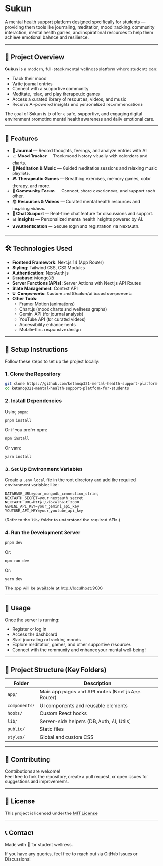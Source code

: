 # Sukun

A mental health support platform designed specifically for students — providing them tools like journaling, meditation, mood tracking, community interaction, mental health games, and inspirational resources to help them achieve emotional balance and resilience.

---

## 🌟 Project Overview

**Sukun** is a modern, full-stack mental wellness platform where students can:
- Track their mood
- Write journal entries
- Connect with a supportive community
- Meditate, relax, and play therapeutic games
- Access a curated library of resources, videos, and music
- Receive AI-powered insights and personalized recommendations

The goal of Sukun is to offer a safe, supportive, and engaging digital environment promoting mental health awareness and daily emotional care.

---

## 🚀 Features

- 📝 **Journal** — Record thoughts, feelings, and analyze entries with AI.
- 📈 **Mood Tracker** — Track mood history visually with calendars and charts.
- 🧘 **Meditation & Music** — Guided meditation sessions and relaxing music playlists.
- 🎮 **Therapeutic Games** — Breathing exercises, memory games, color therapy, and more.
- 🤝 **Community Forum** — Connect, share experiences, and support each other.
- 📚 **Resources & Videos** — Curated mental health resources and inspiring videos.
- 💬 **Chat Support** — Real-time chat feature for discussions and support.
- 📊 **Insights** — Personalized mental health insights powered by AI.
- 🔒 **Authentication** — Secure login and registration via NextAuth.

---

## 🛠️ Technologies Used

- **Frontend Framework**: Next.js 14 (App Router)
- **Styling**: Tailwind CSS, CSS Modules
- **Authentication**: NextAuth.js
- **Database**: MongoDB
- **Server Functions (APIs)**: Server Actions with Next.js API Routes
- **State Management**: Context API
- **UI Components**: Custom and Shadcn/ui based components
- **Other Tools**:
  - Framer Motion (animations)
  - Chart.js (mood charts and wellness graphs)
  - Gemini API (for journal analysis)
  - YouTube API (for curated videos)
  - Accessibility enhancements
  - Mobile-first responsive design

---

## 🧩 Setup Instructions

Follow these steps to set up the project locally:

### 1. Clone the Repository

```bash
git clone https://github.com/ketanop321-mental-health-support-platform-for-students.git
cd ketanop321-mental-health-support-platform-for-students
```

### 2. Install Dependencies

Using `pnpm`:

```bash
pnpm install
```

Or if you prefer npm:

```bash
npm install
```

Or yarn:

```bash
yarn install
```

### 3. Set Up Environment Variables

Create a `.env.local` file in the root directory and add the required environment variables like:

```env
DATABASE_URL=your_mongodb_connection_string
NEXTAUTH_SECRET=your_nextauth_secret
NEXTAUTH_URL=http://localhost:3000
GEMINI_API_KEY=your_gemini_api_key
YOUTUBE_API_KEY=your_youtube_api_key
```

(Refer to the `lib/` folder to understand the required APIs.)

### 4. Run the Development Server

```bash
pnpm dev
```

Or:

```bash
npm run dev
```

Or:

```bash
yarn dev
```

The app will be available at [http://localhost:3000](http://localhost:3000)

---

## 🧪 Usage

Once the server is running:
- Register or log in
- Access the dashboard
- Start journaling or tracking moods
- Explore meditation, games, and other supportive resources
- Connect with the community and enhance your mental well-being!

---

## 📁 Project Structure (Key Folders)

| Folder         | Description                                           |
| -------------- | ----------------------------------------------------- |
| `app/`         | Main app pages and API routes (Next.js App Router)    |
| `components/`  | UI components and reusable elements                  |
| `hooks/`       | Custom React hooks                                    |
| `lib/`         | Server-side helpers (DB, Auth, AI, Utils)             |
| `public/`      | Static files                                          |
| `styles/`      | Global and custom CSS                                |

---

## 💖 Contributing

Contributions are welcome!  
Feel free to fork the repository, create a pull request, or open issues for suggestions and improvements.

---

## 📜 License

This project is licensed under the [MIT License](LICENSE).

---

## 📞 Contact

Made with 💚 for student wellness.

If you have any queries, feel free to reach out via GitHub Issues or Discussions!
